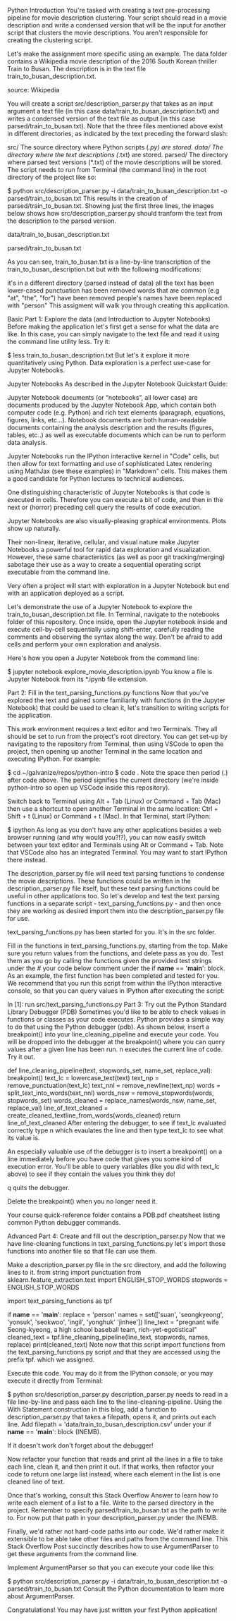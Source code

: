 Python
Introduction
You're tasked with creating a text pre-processing pipeline for movie description clustering. Your script should read in a movie description and write a condensed version that will be the input for another script that clusters the movie descriptions. You aren't responsible for creating the clustering script.

Let's make the assignment more specific using an example. The data folder contains a Wikipedia movie description of the 2016 South Korean thriller Train to Busan. The description is in the text file train_to_busan_description.txt.



source: Wikipedia

You will create a script src/description_parser.py that takes as an input argument a text file (in this case data/train_to_busan_description.txt) and writes a condensed version of the text file as output (in this case parsed/train_to_busan.txt). Note that the three files mentioned above exist in different directories, as indicated by the text preceding the forward slash:

src/ The source directory where Python scripts (*.py) are stored.
data/ The directory where the text descriptions (*.txt) are stored.
parsed/ The directory where parsed text versions (*.txt) of the movie descriptions will be stored.
The script needs to run from Terminal (the command line) in the root directory of the project like so:

$ python src/description_parser.py -i data/train_to_busan_description.txt -o parsed/train_to_busan.txt 
This results in the creation of parsed/train_to_busan.txt. Showing just the first three lines, the images below shows how src/description_parser.py should tranform the text from the description to the parsed version.

data/train_to_busan_description.txt


parsed/train_to_busan.txt


As you can see, train_to_busan.txt is a line-by-line transcription of the train_to_busan_description.txt but with the following modifications:

it's in a different directory (parsed instead of data)
all the text has been lower-cased
punctuation has been removed
words that are common (e.g "at", "the", "for") have been removed
people's names have been replaced with "person"
This assigment will walk you through creating this application.

Basic
Part 1: Explore the data (and Introduction to Jupyter Notebooks)
Before making the application let's first get a sense for what the data are like.
In this case, you can simply navigate to the text file and read it using the command line utility less. Try it:

$ less train_to_busan_description.txt
But let's it explore it more quantitatively using Python. Data exploration is a perfect use-case for Jupyter Notebooks.

Jupyter Notebooks
As described in the Jupyter Notebook Quickstart Guide:

Jupyter Notebook documents (or “notebooks”, all lower case) are documents produced by the Jupyter Notebook App, which contain both computer code (e.g. Python) and rich text elements (paragraph, equations, figures, links, etc…). Notebook documents are both human-readable documents containing the analysis description and the results (figures, tables, etc..) as well as executable documents which can be run to perform data analysis.

Jupyter Notebooks run the IPython interactive kernel in "Code" cells, but then allow for text formatting and use of sophisticated Latex rendering using MathJax (see these examples) in "Markdown" cells. This makes them a good candidate for Python lectures to technical audiences.

One distinguishing characteristic of Jupyter Notebooks is that code is executed in cells. Therefore you can execute a bit of code, and then in the next or (horror) preceding cell query the results of code execution.

Jupyter Notebooks are also visually-pleasing graphical environments. Plots show up naturally.

Their non-linear, iterative, cellular, and visual nature make Jupyter Notebooks a powerful tool for rapid data exploration and visualization. However, these same characteristics (as well as poor git tracking/merging) sabotage their use as a way to create a sequential operating script executable from the command line.

Very often a project will start with exploration in a Jupyter Notebook but end with an application deployed as a script.

Let's demonstrate the use of a Jupyter Notebook to explore the train_to_busan_description.txt file. In Terminal, navigate to the notebooks folder of this repository. Once inside, open the Jupyter notebook inside and execute cell-by-cell sequentially using shift-enter, carefully reading the comments and observing the syntax along the way. Don't be afraid to add cells and perform your own exploration and analysis.

Here's how you open a Jupyter Notebook from the command line:

$ jupyter notebook explore_movie_description.ipynb
You know a file is Jupyter Notebook from its *.ipynb file extension.

Part 2: Fill in the text_parsing_functions.py functions
Now that you've explored the text and gained some familiarity with functions (in the Jupyter Notebook) that could be used to clean it, let's transition to writing scripts for the application.

This work environment requires a text editor and two Terminals. They all should be set to run from the project's root directory. You can get set-up by navigating to the repository from Terminal, then using VSCode to open the project, then opening up another Terminal in the same location and executing IPython. For example:

$ cd ~/galvanize/repos/python-intro
$ code .
Note the space then period (.) after code above. The period signifies the current directory (we're inside python-intro so open up VSCode inside this repository).

Switch back to Terminal using Alt + Tab (Linux) or Command + Tab (Mac) then use a shortcut to open another Terminal in the same location: Ctrl + Shift + t (Linux) or Command + t (Mac). In that Terminal, start IPython:

$ ipython
As long as you don't have any other applications besides a web browser running (and why would you?!?), you can now easily switch between your text editor and Terminals using Alt or Command + Tab. Note that VSCode also has an integrated Terminal. You may want to start IPython there instead.

The description_parser.py file will need text parsing functions to condense the movie descriptions. These functions could be written in the description_parser.py file itself, but these text parsing functions could be useful in other applications too. So let's develop and test the text parsing functions in a separate script - text_parsing_functions.py - and then once they are working as desired import them into the description_parser.py file for use.

text_parsing_functions.py has been started for you. It's in the src folder.

Fill in the functions in text_parsing_functions.py, starting from the top. Make sure you return values from the functions, and delete pass as you do. Test them as you go by calling the functions given the provided test strings under the # your code below comment under the if __name__ == '__main__': block. As an example, the first function has been completed and tested for you.
We recommend that you run this script from within the IPython interactive console, so that you can query values in IPython after executing the script:

In [1]: run src/text_parsing_functions.py
Part 3: Try out the Python Standard Library Debugger (PDB)
Sometimes you'd like to be able to check values in functions or classes as your code executes. Python provides a simple way to do that using the Python debugger (pdb). As shown below, insert a breakpoint() into your line_cleaning_pipeline and execute your code. You will be dropped into the debugger at the breakpoint() where you can query values after a given line has been run. n executes the current line of code. Try it out.

def line_cleaning_pipeline(text, stopwords_set, name_set, replace_val):
    breakpoint() 
    text_lc = lowercase_text(text)
    text_np = remove_punctuation(text_lc)
    text_nnl = remove_newline(text_np)
    words = split_text_into_words(text_nnl)
    words_nsw = remove_stopwords(words, stopwords_set)
    words_cleaned = replace_names(words_nsw, name_set, replace_val) 
    line_of_text_cleaned = create_cleaned_textline_from_words(words_cleaned)
    return line_of_text_cleaned
After entering the debugger, to see if text_lc evaluated correctly type n which evaulates the line and then type text_lc to see what its value is.

An especially valuable use of the debugger is to insert a breakpoint() on a line immediately before you have code that gives you some kind of execution error. You'll be able to query variables (like you did with text_lc above) to see if they contain the values you think they do!

q quits the debugger.

Delete the breakpoint() when you no longer need it.

Your course quick-reference folder contains a PDB.pdf cheatsheet listing common Python debugger commands.

Advanced
Part 4: Create and fill out the description_parser.py
Now that we have line-cleaning functions in text_parsing_functions.py let's import those functions into another file so that file can use them.

Make a description_parser.py file in the src directory, and add the following lines to it.
from string import punctuation
from sklearn.feature_extraction.text import ENGLISH_STOP_WORDS
stopwords = ENGLISH_STOP_WORDS

import text_parsing_functions as tpf


if __name__ == '__main__':
    replace = 'person'
    names = set(['suan', 'seongkyeong', 'yonsuk', 'seokwoo', 'ingil', 'yonghuk'
                 'jinhee'])
    line_text = "pregnant wife Seong-kyeong, a high school baseball team, rich-yet-egotistical" 
    cleaned_text = tpf.line_cleaning_pipeline(line_text, stopwords, names, replace)
    print(cleaned_text)
Note now that this script import functions from the text_parsing_functions.py script and that they are accessed using the prefix tpf. which we assigned.

Execute this code. You may do it from the IPython console, or you may execute it directly from Terminal:

$ python src/description_parser.py
description_parser.py needs to read in a file line-by-line and pass each line to the line-cleaning-pipeline. Using the With Statement construction in this blog, add a function to description_parser.py that takes a filepath, opens it, and prints out each line. Add
filepath = 'data/train_to_busan_description.csv'
under your if __name__ == '__main__': block (INEMB).

If it doesn't work don't forget about the debugger!

Now refactor your function that reads and print all the lines in a file to take each line, clean it, and then print it out. If that works, then refactor your code to return one large list instead, where each element in the list is one cleaned line of text.

Once that's working, consult this Stack Overflow Answer to learn how to write each element of a list to a file. Write to the parsed directory in the project. Remember to specify parsed/train_to_busan.txt as the path to write to. For now put that path in your description_parser.py under the INEMB.

Finally, we'd rather not hard-code paths into our code. We'd rather make it extensible to be able take other files and paths from the command line. This Stack Overflow Post succinctly describes how to use ArgumentParser to get these arguments from the command line.



Implement ArgumentParser so that you can execute your code like this:

$ python src/description_parser.py -i data/train_to_busan_description.txt -o parsed/train_to_busan.txt 
Consult the Python documentation to learn more about ArgumentParser.

Congratulations! You may have just written your first Python application!